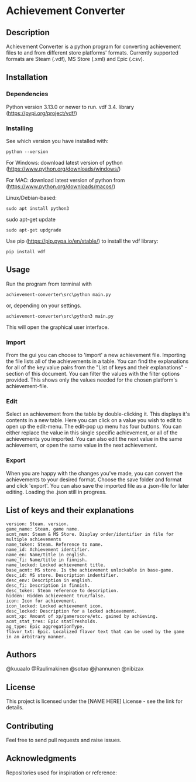 # Achievement Converter
## Description
Achievement Converter is a python program for converting achievement files to and from different store platforms' formats.
Currently supported formats are Steam (.vdf), MS Store (.xml) and Epic (.csv).
## Installation
### Dependencies
Python version 3.13.0 or newer to run.
vdf 3.4. library (https://pypi.org/project/vdf/)

### Installing
See which version you have installed with:
```
python --version
```
For Windows: download latest version of python (https://www.python.org/downloads/windows/)

For MAC: download latest version of python from (https://www.python.org/downloads/macos/)

Linux/Debian-based: 
```
sudo apt install python3
```
sudo apt-get update
```
sudo apt-get updgrade
```

Use pip (https://pip.pypa.io/en/stable/) to install the vdf library:
```
pip install vdf
```

## Usage
Run the program from terminal with 
```
achievement-converter\src\python main.py
```
or, depending on your settings.
```
achievement-converter\src\python3 main.py
```
This will open the graphical user interface. 

### Import
From the gui you can choose to 'import' a new achievement file. 
Importing the file lists all of the achievements in a table. You can find the explanations for all of the key:value pairs from the "List of keys and their explanations" -section of this document.
You can filter the values with the filter options provided. This shows only the values needed for the chosen platform's achievement-file.

### Edit
Select an achievement from the table by double-clicking it. This displays it's contents in a new table. Here you can click on a value you wish to edit to open up the edit-menu.
The edit-pop up menu has four buttons. You can either replace the value in this single specific achievement, or all of the achievements you imported. 
You can also edit the next value in the same achievement, or open the same value in the next achievement.

### Export
When you are happy with the changes you've made, you can convert the achievements to your desired format.
Choose the save folder and format and click 'export'. You can also save the imported file as a .json-file for later editing. Loading the .json still in progress.

## List of keys and their explanations

```
version: Steam. version.
game_name: Steam. game name.
acmt_num: Steam & MS Store. Display order/identifier in file for multiple achievements
name_token: Steam. Reference to name.
name_id: Achievement identifier.
name_en: Name/title in english.
name_fi: Name/title in finnish.
name_locked: Locked achievement title.
base_acmt: MS store. Is the achievement unlockable in base-game.
desc_id: MS store. Description indentifier.
desc_env: Description in english.
desc_fi: Description in finnish.
desc_token: Steam reference to description.
hidden: Hidden achievement true/false.
icon: Icon for achievement.
icon_locked: Locked achievement icon.
desc_locked: Description for a locked achievement.
acmt_xp: Amount of xp/gamerscore/etc. gained by achieving.
acmt_stat_tres: Epic statTresholds.
ag_type: Epic aggregationType.
flavor_txt: Epic. Localized flavor text that can be used by the game in an arbitrary manner. 
```

## Authors
@kuuaalo
@Raulimakinen
@sotuo
@jhannunen
@nibizax

## License
This project is licensed under the [NAME HERE] License - see the link for details.

## Contributing
Feel free to send pull requests and raise issues.

## Acknowledgments
Repositories used for inspiration or reference:







